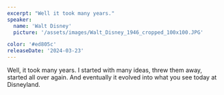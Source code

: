 ```yaml
---
excerpt: "Well it took many years."
speaker:
  name: 'Walt Disney'
  picture: '/assets/images/Walt_Disney_1946_cropped_100x100.JPG'

color: '#ed805c'
releaseDate: '2024-03-23'
---
```

Well, it took many years. I started with many ideas, threw them away, started all over again. And eventually it evolved into what you see today at Disneyland.
